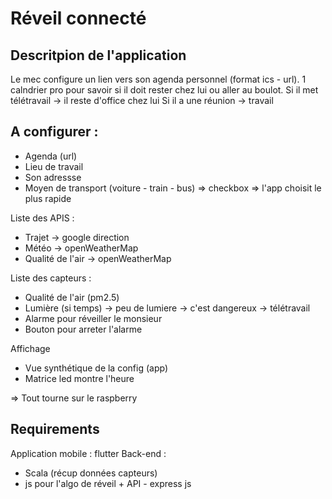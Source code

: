 # Réveil connecté

## Descritpion de l'application

Le mec configure un lien vers son agenda personnel (format ics - url).
1 calndrier pro pour savoir si il doit rester chez lui ou aller au boulot.
Si il met télétravail -> il reste d'office chez lui
Si il a une réunion -> travail

## A configurer :
* Agenda (url)
* Lieu de travail
* Son adressse
* Moyen de transport (voiture - train - bus) => checkbox => l'app choisit le plus rapide

Liste des APIS : 
* Trajet -> google direction
* Météo -> openWeatherMap
* Qualité de l'air -> openWeatherMap

Liste des capteurs :
* Qualité de l'air (pm2.5)
* Lumière (si temps) -> peu de lumiere -> c'est dangereux -> télétravail
* Alarme pour réveiller le monsieur
* Bouton pour arreter l'alarme 

Affichage
* Vue synthétique de la config (app)
* Matrice led montre l'heure

=> Tout tourne sur le raspberry

## Requirements

Application mobile : flutter
Back-end : 
* Scala (récup données capteurs)
* js pour l'algo de réveil + API - express js